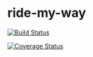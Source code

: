 # ride-my-way
[![Build Status](https://travis-ci.org/Femi-DD/ride-my-way.svg?branch=gh-pages)](https://travis-ci.org/Femi-DD/ride-my-way)

[![Coverage Status](https://coveralls.io/repos/github/Femi-DD/ride-my-way/badge.svg?branch=master)](https://coveralls.io/github/Femi-DD/ride-my-way?branch=master)
